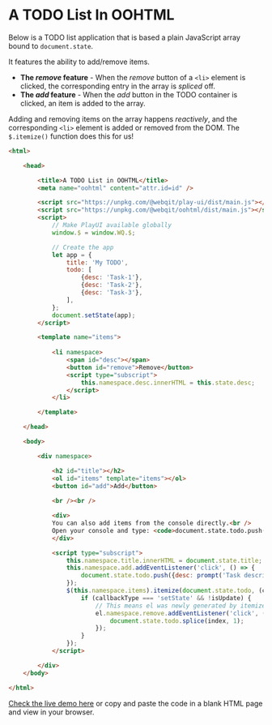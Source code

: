 # A TODO List In OOHTML
Below is a TODO list application that is based a plain JavaScript array bound to `document.state`.

It features the ability to add/remove items.
+ **The *remove* feature** - When the *remove* button of a `<li>` element is clicked, the corresponding entry in the array is *spliced* off.
+ **The *add* feature** - When the *add* button in the TODO container is clicked, an item is added to the array.

Adding and removing items on the array happens *reactively*, and the corresponding `<li>` element is added or removed from the DOM. The `$.itemize()` function does this for us!

```html
<html>

    <head>

        <title>A TODO List in OOHTML</title>
        <meta name="oohtml" content="attr.id=id" />

        <script src="https://unpkg.com/@webqit/play-ui/dist/main.js"></script>
        <script src="https://unpkg.com/@webqit/oohtml/dist/main.js"></script>
        <script>
            // Make PlayUI available globally
            window.$ = window.WQ.$;

            // Create the app
            let app = {
                title: 'My TODO',
                todo: [
                    {desc: 'Task-1'},
                    {desc: 'Task-2'},
                    {desc: 'Task-3'},
                ],
            };
            document.setState(app);
        </script>

        <template name="items">
            
            <li namespace>
                <span id="desc"></span>
                <button id="remove">Remove</button>
                <script type="subscript">
                    this.namespace.desc.innerHTML = this.state.desc;
                </script>
            </li>

        </template>

    </head>

    <body>

        <div namespace>

            <h2 id="title"></h2>
            <ol id="items" template="items"></ol>
            <button id="add">Add</button>
            
            <br /><br />

            <div>
            You can also add items from the console directly.<br />
            Open your console and type: <code>document.state.todo.push({desc:"New Item"})</code>
            </div>

            <script type="subscript">
                this.namespace.title.innerHTML = document.state.title;
                this.namespace.add.addEventListener('click', () => {
                    document.state.todo.push({desc: prompt('Task description'),});
                });
                $(this.namespace.items).itemize(document.state.todo, (callbackType, el, data, index, isUpdate) => {
                    if (callbackType === 'setState' && !isUpdate) {
                        // This means el was newly generated by itemize()
                        el.namespace.remove.addEventListener('click', () => {
                            document.state.todo.splice(index, 1);
                        });
                    }
                });
            </script>

        </div>
    </body>

</html>
```
 
[Check the live demo here](//webqit.io/tooling/.docs/oohtml/examples/todo/.demos/index.html) or copy and paste the code in a blank HTML page and view in your browser.
